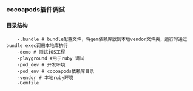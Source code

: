 ### cocoapods插件调试
#### 目录结构
```shell
    -.bundle # bundle配置文件，将gem依赖库放到本地vendor文件夹，运行时通过bundle exec调用本地库执行
    -demo # 测试iOS工程
    -playground #用于ruby 调试
    -pod_dev # 开发环境
    -pod_env # cocoapods依赖库目录
    -vendor # 本地ruby环境
    -Gemfile
```